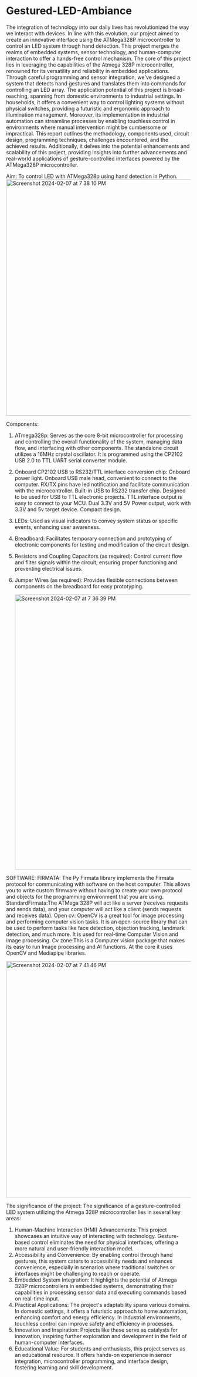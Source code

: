 # Gestured-LED-Ambiance

The integration of technology into our daily lives has revolutionized the way we interact with
devices. In line with this evolution, our project aimed to create an innovative interface using the
ATMega328P microcontroller to control an LED system through hand detection. This project
merges the realms of embedded systems, sensor technology, and human-computer interaction to
offer a hands-free control mechanism.
The core of this project lies in leveraging the capabilities of the Atmega 328P microcontroller,
renowned for its versatility and reliability in embedded applications. Through careful
programming and sensor integration, we've designed a system that detects hand gestures and
translates them into commands for controlling an LED array.
The application potential of this project is broad-reaching, spanning from domestic environments
to industrial settings. In households, it offers a convenient way to control lighting systems
without physical switches, providing a futuristic and ergonomic approach to illumination
management. Moreover, its implementation in industrial automation can streamline processes by
enabling touchless control in environments where manual intervention might be cumbersome or
impractical.
This report outlines the methodology, components used, circuit design, programming techniques,
challenges encountered, and the achieved results. Additionally, it delves into the potential
enhancements and scalability of this project, providing insights into further advancements and
real-world applications of gesture-controlled interfaces powered by the ATMega328P
microcontroller.

Aim: To control LED with ATMega328p using hand detection in Python.
      <img width="642" alt="Screenshot 2024-02-07 at 7 38 10 PM" src="https://github.com/Aditi-2903/Gestured-LED-Ambiance/assets/103983801/8e4cc0c8-bb2f-4ca1-8dd8-66179d78c2ac">

Components:
1. ATmega328p:
Serves as the core 8-bit microcontroller for processing and controlling the overall functionality of
the system, managing data flow, and interfacing with other components.
The standalone circuit utilizes a 16MHz crystal oscillator. It is programmed using the CP2102
USB 2.0 to TTL UART serial converter module.
2. Onboard CP2102 USB to RS232/TTL interface conversion chip:
Onboard power light. Onboard USB male head, convenient to connect to the computer. RX/TX
pins have led notification and facilitate communication with the microcontroller. Built-in USB to
RS232 transfer chip. Designed to be used for USB to TTL electronic projects. TTL interface
output is easy to connect to your MCU. Dual 3.3V and 5V Power output, work with 3.3V and 5v
target device. Compact design.
3. LEDs:
Used as visual indicators to convey system status or specific events, enhancing user awareness.
4. Breadboard:
Facilitates temporary connection and prototyping of electronic components for testing and
modification of the circuit design.
5. Resistors and Coupling Capacitors (as required):
Control current flow and filter signals within the circuit, ensuring proper functioning and
preventing electrical issues.
6. Jumper Wires (as required):
Provides flexible connections between components on the breadboard for easy prototyping.

   <img width="747" alt="Screenshot 2024-02-07 at 7 36 39 PM" src="https://github.com/Aditi-2903/Gestured-LED-Ambiance/assets/103983801/7a459e03-0d0a-4fe0-992c-0f6dc0139b50">


SOFTWARE:
FIRMATA: The Py Firmata library implements the Firmata protocol for communicating with
software on the host computer. This allows you to write custom firmware without having to
create your own protocol and objects for the programming environment that you are using.
StandardFirmata:The ATMega 328P will act like a server (receives requests and sends data), and
your computer will act like a client (sends requests and receives data).
Open cv: OpenCV is a great tool for image processing and performing computer vision tasks. It
is an open-source library that can be used to perform tasks like face detection, objection tracking,
landmark detection, and much more. It is used for real-time Computer Vision and image
processing.
Cv zone:This is a Computer vision package that makes its easy to run Image processing and AI
functions. At the core it uses OpenCV and Mediapipe libraries.

<img width="642" alt="Screenshot 2024-02-07 at 7 41 46 PM" src="https://github.com/Aditi-2903/Gestured-LED-Ambiance/assets/103983801/c98190d4-26a1-48c3-9485-beed568b1dde">

The significance of the project:
The significance of a gesture-controlled LED system utilizing the Atmega 328P microcontroller
lies in several key areas:
1. Human-Machine Interaction (HMI) Advancements: This project showcases an intuitive way of
interacting with technology. Gesture-based control eliminates the need for physical interfaces,
offering a more natural and user-friendly interaction model.
2. Accessibility and Convenience: By enabling control through hand gestures, this system caters
to accessibility needs and enhances convenience, especially in scenarios where traditional
switches or interfaces might be challenging to reach or operate.
3. Embedded System Integration: It highlights the potential of Atmega 328P microcontrollers in
embedded systems, demonstrating their capabilities in processing sensor data and executing
commands based on real-time input.
4. Practical Applications: The project's adaptability spans various domains. In domestic settings,
it offers a futuristic approach to home automation, enhancing comfort and energy efficiency. In
industrial environments, touchless control can improve safety and efficiency in processes.
5. Innovation and Inspiration: Projects like these serve as catalysts for innovation, inspiring
further exploration and development in the field of human-computer interfaces.
6. Educational Value: For students and enthusiasts, this project serves as an educational resource.
It offers hands-on experience in sensor integration, microcontroller programming, and interface
design, fostering learning and skill development.
